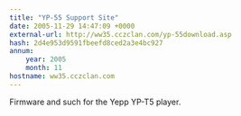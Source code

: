 ```yaml
---
title: "YP-55 Support Site"
date: 2005-11-29 14:47:09 +0000
external-url: http://ww35.cczclan.com/yp-55download.asp
hash: 2d4e953d9591fbeefd8ced2a3e4bc927
annum:
    year: 2005
    month: 11
hostname: ww35.cczclan.com
---
```


Firmware and such for the Yepp YP-T5 player.
